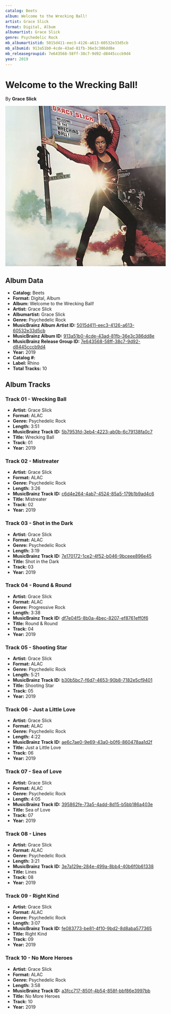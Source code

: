 ```yaml
---
catalog: Beets
album: Welcome to the Wrecking Ball!
artist: Grace Slick
format: Digital, Album
albumartist: Grace Slick
genre: Psychedelic Rock
mb_albumartistid: 5015d411-eec3-4126-a613-60532e33d5cb
mb_albumid: 913a51b0-4cde-43ad-81fb-36e3c386dd8e
mb_releasegroupid: 7e643568-58ff-38c7-9d92-d8445cccb9d4
year: 2019
---
```


# Welcome to the Wrecking Ball!

By **Grace Slick**

![](../../assets/beetscovers/Grace_Slick-Welcome_to_the_Wrecking_Ball!.jpg)

## Album Data

- **Catalog:** Beets
- **Format:** Digital, Album
- **Album:** Welcome to the Wrecking Ball!
- **Artist:** Grace Slick
- **Albumartist:** Grace Slick
- **Genre:** Psychedelic Rock
- **MusicBrainz Album Artist ID:** [5015d411-eec3-4126-a613-60532e33d5cb](https://musicbrainz.org/artist/5015d411-eec3-4126-a613-60532e33d5cb)
- **MusicBrainz Album ID:** [913a51b0-4cde-43ad-81fb-36e3c386dd8e](https://musicbrainz.org/release/913a51b0-4cde-43ad-81fb-36e3c386dd8e)
- **MusicBrainz Release Group ID:** [7e643568-58ff-38c7-9d92-d8445cccb9d4](https://musicbrainz.org/release-group/7e643568-58ff-38c7-9d92-d8445cccb9d4)
- **Year:** 2019
- **Catalog #:** 
- **Label:** Rhino
- **Total Tracks:** 10

## Album Tracks

### Track 01 - Wrecking Ball

- **Artist:** Grace Slick
- **Format:** ALAC
- **Genre:** Psychedelic Rock
- **Length:** 3:51
- **MusicBrainz Track ID:** [5b7953fd-3eb4-4223-ab0b-6c79138fa0c7](https://musicbrainz.org/recording/5b7953fd-3eb4-4223-ab0b-6c79138fa0c7)
- **Title:** Wrecking Ball
- **Track:** 01
- **Year:** 2019

### Track 02 - Mistreater

- **Artist:** Grace Slick
- **Format:** ALAC
- **Genre:** Psychedelic Rock
- **Length:** 3:26
- **MusicBrainz Track ID:** [c6d4e264-4ab7-4524-85a5-179b1b9ad4c6](https://musicbrainz.org/recording/c6d4e264-4ab7-4524-85a5-179b1b9ad4c6)
- **Title:** Mistreater
- **Track:** 02
- **Year:** 2019

### Track 03 - Shot in the Dark

- **Artist:** Grace Slick
- **Format:** ALAC
- **Genre:** Psychedelic Rock
- **Length:** 3:19
- **MusicBrainz Track ID:** [7e170172-1ce2-4f52-b046-9bceee896e45](https://musicbrainz.org/recording/7e170172-1ce2-4f52-b046-9bceee896e45)
- **Title:** Shot in the Dark
- **Track:** 03
- **Year:** 2019

### Track 04 - Round & Round

- **Artist:** Grace Slick
- **Format:** ALAC
- **Genre:** Progressive Rock
- **Length:** 3:38
- **MusicBrainz Track ID:** [df7e04f5-8b0a-4bec-8207-ef8761eff0f6](https://musicbrainz.org/recording/df7e04f5-8b0a-4bec-8207-ef8761eff0f6)
- **Title:** Round & Round
- **Track:** 04
- **Year:** 2019

### Track 05 - Shooting Star

- **Artist:** Grace Slick
- **Format:** ALAC
- **Genre:** Psychedelic Rock
- **Length:** 5:21
- **MusicBrainz Track ID:** [b30b5bc7-f6d7-4653-90b8-7182e5cf9401](https://musicbrainz.org/recording/b30b5bc7-f6d7-4653-90b8-7182e5cf9401)
- **Title:** Shooting Star
- **Track:** 05
- **Year:** 2019

### Track 06 - Just a Little Love

- **Artist:** Grace Slick
- **Format:** ALAC
- **Genre:** Psychedelic Rock
- **Length:** 4:22
- **MusicBrainz Track ID:** [ae6c7ae0-9e69-43a0-b0f6-860478aa1d2f](https://musicbrainz.org/recording/ae6c7ae0-9e69-43a0-b0f6-860478aa1d2f)
- **Title:** Just a Little Love
- **Track:** 06
- **Year:** 2019

### Track 07 - Sea of Love

- **Artist:** Grace Slick
- **Format:** ALAC
- **Genre:** Psychedelic Rock
- **Length:** 4:05
- **MusicBrainz Track ID:** [395862fe-73a5-4add-8d15-b5bb186a403e](https://musicbrainz.org/recording/395862fe-73a5-4add-8d15-b5bb186a403e)
- **Title:** Sea of Love
- **Track:** 07
- **Year:** 2019

### Track 08 - Lines

- **Artist:** Grace Slick
- **Format:** ALAC
- **Genre:** Psychedelic Rock
- **Length:** 3:21
- **MusicBrainz Track ID:** [3e7a129e-284e-499a-8bb4-40b6f0b61338](https://musicbrainz.org/recording/3e7a129e-284e-499a-8bb4-40b6f0b61338)
- **Title:** Lines
- **Track:** 08
- **Year:** 2019

### Track 09 - Right Kind

- **Artist:** Grace Slick
- **Format:** ALAC
- **Genre:** Psychedelic Rock
- **Length:** 3:07
- **MusicBrainz Track ID:** [fe083773-be81-4f10-9bd2-8d8aba577365](https://musicbrainz.org/recording/fe083773-be81-4f10-9bd2-8d8aba577365)
- **Title:** Right Kind
- **Track:** 09
- **Year:** 2019

### Track 10 - No More Heroes

- **Artist:** Grace Slick
- **Format:** ALAC
- **Genre:** Psychedelic Rock
- **Length:** 3:58
- **MusicBrainz Track ID:** [a3fcc717-850f-4b54-858f-bbf86e3997bb](https://musicbrainz.org/recording/a3fcc717-850f-4b54-858f-bbf86e3997bb)
- **Title:** No More Heroes
- **Track:** 10
- **Year:** 2019

